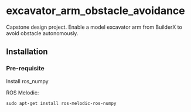 # excavator_arm_obstacle_avoidance
Capstone design project. Enable a model excavator arm from BuilderX to avoid obstacle autonomously.

## Installation

### Pre-requisite

Install ros_numpy

ROS Melodic:

`sudo apt-get install ros-melodic-ros-numpy`
